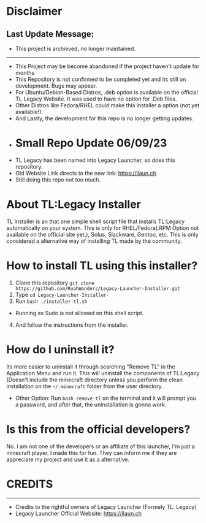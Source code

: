 # Disclaimer
## Last Update Message:
- This project is archieved, no longer maintained.
 -----
- This Project may be become abandoned if the project haven't update for months
- This Repository is not confirmed to be completed yet and its still on development. Bugs may appear. 
- For Ubuntu/Debian-Based Distros, .deb option is available on the official TL Legacy Website. It was used to have no option for .Deb files.
- Other Distros like Fedora/RHEL could make this installer a option (not yet available!).
- And Lastly, the development for this repo is no longer getting updates.
- # Small Repo Update 06/09/23
 - TL Legacy has been named into Legacy Launcher, so does this repository.
 - Old Website Link directs to the new link: https://llaun.ch
 - Still doing this repo not too much.
# About TL:Legacy Installer
TL Installer is an that one simple shell script file that installs TL:Legacy automatically on your system. This is only for RHEL/Fedora(.RPM Option not available on the official site yet.), Solus, Slackware, Gentoo, etc. This is only considered a alternative way of installing TL made by the community.

# How to install TL using this installer?
1. Clone this repository 
``git clone https://github.com/RuahWonders/Legacy-Launcher-Installer.git``
2. Type ``cd Legacy-Launcher-Installer-``
3. Run ``bash ./installer-tl.sh``
- Running as Sudo is not allowed on this shell script.
4. And follow the instructions from the installer.

# How do I uninstall it?
Its more easier to uninstall it through searching "Remove TL" in the Application Menu and run it. This will uninstall the components of TL:Legacy (Doesn't include the minecraft directory unless you perform the clean installation on the  `~/.minecraft` folder from the user directory.

- Other Option:
Run ``bash remove-tl`` on the terminal and it will prompt you a password, and after that, the uninstallation is gonna work. 

# Is this from the official developers?
No. I am not one of the developers or an affiliate of this launcher, I'm just a minecraft player. I made this for fun. They can inform me if they are appreciate my project and use it as a alternative.

# **CREDITS**
--------------
- Credits to the rightful owners of Legacy Launcher (Formely TL: Legacy)
-  Legacy Launcher Official Website: https://llaun.ch

